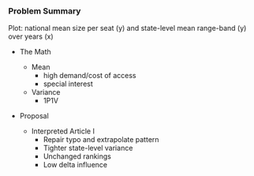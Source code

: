 ### Problem Summary  
Plot: national mean size per seat (y) and state-level mean range-band (y) over years (x)
* The Math
	+ Mean 
		- high demand/cost of access
		- special interest
	+ Variance 
		- 1P1V

* Proposal
	+ Interpreted Article I
		- Repair typo and extrapolate pattern
		- Tighter state-level variance
		- Unchanged rankings
		- Low delta influence